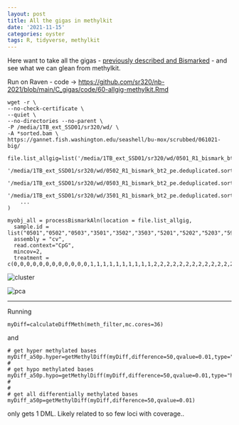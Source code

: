```yaml
---
layout: post
title: All the gigas in methylkit
date: '2021-11-15'
categories: oyster
tags: R, tidyverse, methylkit
---
```


Here want to take all the gigas - [previously described and Bismarked](https://sr320.github.io/Gigome/) - and see what we can glean from methylkit.

Run on Raven - code -> https://github.com/sr320/nb-2021/blob/main/C_gigas/code/60-allgig-methylkit.Rmd

```
wget -r \
--no-check-certificate \
--quiet \
--no-directories --no-parent \
-P /media/1TB_ext_SSD01/sr320/wd/ \
-A *sorted.bam \
https://gannet.fish.washington.edu/seashell/bu-mox/scrubbed/061021-big/
```

```
file.list_allgig=list('/media/1TB_ext_SSD01/sr320/wd/0501_R1_bismark_bt2_pe.deduplicated.sorted.bam',
                '/media/1TB_ext_SSD01/sr320/wd/0502_R1_bismark_bt2_pe.deduplicated.sorted.bam',
                '/media/1TB_ext_SSD01/sr320/wd/0503_R1_bismark_bt2_pe.deduplicated.sorted.bam',
                '/media/1TB_ext_SSD01/sr320/wd/3501_R1_bismark_bt2_pe.deduplicated.sorted.bam',
    ...
)
```

```
myobj_all = processBismarkAln(location = file.list_allgig,
  sample.id = list("0501","0502","0503","3501","3502","3503","5201","5202","5203","5901","5902","5903","zr3534_10","zr3534_1","zr3534_2","zr3534_3","zr3534_4","zr3534_5","zr3534_6","zr3534_7","zr3534_8","zr3534_9","zr3644_10","zr3644_11","zr3644_12","zr3644_13","zr3644_14","zr3644_15","zr3644_16","zr3644_17","zr3644_18","zr3644_19","zr3644_1","zr3644_20","zr3644_21","zr3644_22","zr3644_23","zr3644_24","zr3644_2","zr3644_3","zr3644_4","zr3644_5","zr3644_6","zr3644_7","zr3644_8","zr3644_9","zrtg3616_1","zrtg3616_2","zrtg3616_3","zrtg3616_4","zrtg3616_5","zrtg3616_6","zrtg3616_7","zrtg3616_8"),
  assembly = "cv",
  read.context="CpG",
  mincov=2,
  treatment = c(0,0,0,0,0,0,0,0,0,0,0,0,1,1,1,1,1,1,1,1,1,1,2,2,2,2,2,2,2,2,2,2,2,2,2,2,2,2,2,2,2,2,2,2,2,2,3,3,3,3,3,3,3,3))
```

![cluster](http://gannet.fish.washington.edu/seashell/snaps/Skitch_2021-11-15_15-47-04.png)

![pca](http://gannet.fish.washington.edu/seashell/snaps/nb-2021__8TB_HDD_01__RStudio_Server_2021-11-15_15-48-04.png)

---

Running



```
myDiff=calculateDiffMeth(meth_filter,mc.cores=36)
```
and

```
# get hyper methylated bases
myDiff_a50p.hyper=getMethylDiff(myDiff,difference=50,qvalue=0.01,type="hyper")
#
# get hypo methylated bases
myDiff_a50p.hypo=getMethylDiff(myDiff,difference=50,qvalue=0.01,type="hypo")
#
#
# get all differentially methylated bases
myDiff_a50p=getMethylDiff(myDiff,difference=50,qvalue=0.01)
```

only gets 1 DML. Likely related to so few loci with coverage..
